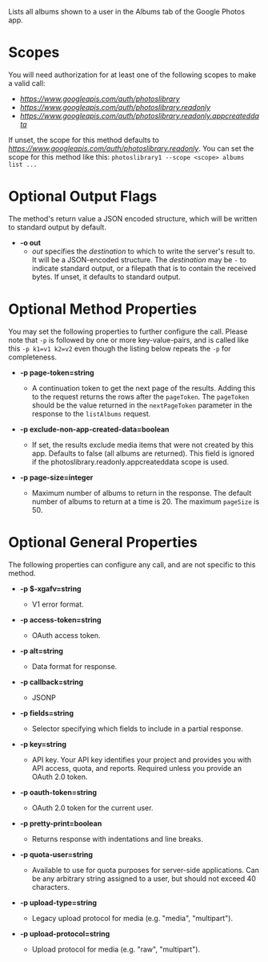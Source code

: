 Lists all albums shown to a user in the Albums tab of the Google
Photos app.
# Scopes

You will need authorization for at least one of the following scopes to make a valid call:

* *https://www.googleapis.com/auth/photoslibrary*
* *https://www.googleapis.com/auth/photoslibrary.readonly*
* *https://www.googleapis.com/auth/photoslibrary.readonly.appcreateddata*

If unset, the scope for this method defaults to *https://www.googleapis.com/auth/photoslibrary.readonly*.
You can set the scope for this method like this: `photoslibrary1 --scope <scope> albums list ...`

# Optional Output Flags

The method's return value a JSON encoded structure, which will be written to standard output by default.

* **-o out**
    - *out* specifies the *destination* to which to write the server's result to.
      It will be a JSON-encoded structure.
      The *destination* may be `-` to indicate standard output, or a filepath that is to contain the received bytes.
      If unset, it defaults to standard output.
# Optional Method Properties

You may set the following properties to further configure the call. Please note that `-p` is followed by one 
or more key-value-pairs, and is called like this `-p k1=v1 k2=v2` even though the listing below repeats the
`-p` for completeness.

* **-p page-token=string**
    - A continuation token to get the next page of the results. Adding this to
        the request returns the rows after the `pageToken`. The `pageToken` should
        be the value returned in the `nextPageToken` parameter in the response to
        the `listAlbums` request.

* **-p exclude-non-app-created-data=boolean**
    - If set, the results exclude media items that were not created by this app.
        Defaults to false (all albums are returned). This field is ignored if the
        photoslibrary.readonly.appcreateddata scope is used.

* **-p page-size=integer**
    - Maximum number of albums to return in the response. The default number of
        albums to return at a time is 20. The maximum `pageSize` is 50.

# Optional General Properties

The following properties can configure any call, and are not specific to this method.

* **-p $-xgafv=string**
    - V1 error format.

* **-p access-token=string**
    - OAuth access token.

* **-p alt=string**
    - Data format for response.

* **-p callback=string**
    - JSONP

* **-p fields=string**
    - Selector specifying which fields to include in a partial response.

* **-p key=string**
    - API key. Your API key identifies your project and provides you with API access, quota, and reports. Required unless you provide an OAuth 2.0 token.

* **-p oauth-token=string**
    - OAuth 2.0 token for the current user.

* **-p pretty-print=boolean**
    - Returns response with indentations and line breaks.

* **-p quota-user=string**
    - Available to use for quota purposes for server-side applications. Can be any arbitrary string assigned to a user, but should not exceed 40 characters.

* **-p upload-type=string**
    - Legacy upload protocol for media (e.g. &#34;media&#34;, &#34;multipart&#34;).

* **-p upload-protocol=string**
    - Upload protocol for media (e.g. &#34;raw&#34;, &#34;multipart&#34;).
